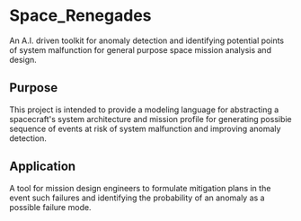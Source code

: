 # Space_Renegades
An A.I. driven toolkit for anomaly detection and identifying potential points of system malfunction for general purpose space mission analysis and design.

## Purpose

This project is intended to provide a modeling language for abstracting a spacecraft's system architecture and mission profile for generating possibie sequence of events at risk of system malfunction and improving anomaly detection. 

## Application
A tool for mission design engineers to formulate mitigation plans in the event such failures and identifying the probability of an anomaly as a possible failure mode.
